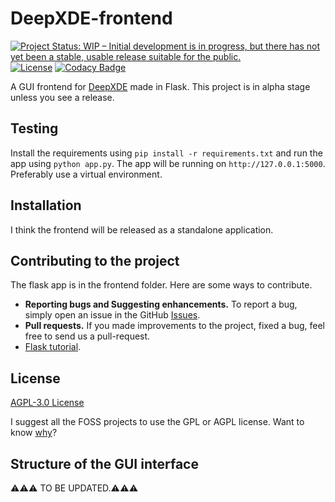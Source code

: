 # DeepXDE-frontend

[![Project Status: WIP – Initial development is in progress, but there has not yet been a stable, usable release suitable for the public.](https://www.repostatus.org/badges/latest/wip.svg)](https://www.repostatus.org/#wip)
[![License](https://img.shields.io/github/license/praksharma/DeepXDE-frontend)](https://github.com/praksharma/DeepXDE-frontend/blob/main/LICENSE)
[![Codacy Badge](https://app.codacy.com/project/badge/Grade/04e5558c825a4cc09455565ec52a7874)](https://app.codacy.com/gh/praksharma/DeepXDE-frontend/dashboard?utm_source=gh&utm_medium=referral&utm_content=&utm_campaign=Badge_grade)

A GUI frontend for [DeepXDE](https://deepxde.readthedocs.io/en/latest) made in Flask. This project is in alpha stage unless you see a release.

## Testing
Install the requirements using `pip install -r requirements.txt` and run the app using `python app.py`. The app will be running on `http://127.0.0.1:5000`. Preferably use a virtual environment.

## Installation
I think the frontend will be released as a standalone application.

## Contributing to the project

The flask app is in the frontend folder. Here are some ways to contribute.

- **Reporting bugs and Suggesting enhancements.** To report a bug, simply open an issue in the GitHub [Issues](https://github.com/praksharma/DeepXDE-frontend/issues).
- **Pull requests.** If you made improvements to the project, fixed a bug, feel free to send us a pull-request.
- [Flask tutorial](https://blog.miguelgrinberg.com/post/the-flask-mega-tutorial-part-i-hello-world).

## License
[AGPL-3.0 License](https://github.com/praksharma/DeepXDE-frontend/blob/main/LICENSE)

I suggest all the FOSS projects to use the GPL or AGPL license. Want to know [why](https://snyk.io/learn/agpl-license/)?

## Structure of the GUI interface
⚠️⚠️⚠️ TO BE UPDATED.⚠️⚠️⚠️
